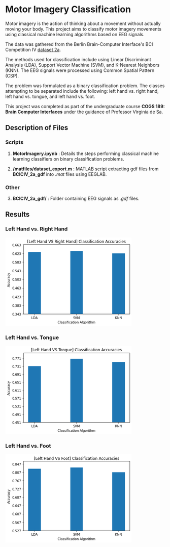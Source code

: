 # Motor Imagery Classification

Motor imagery is the action of thinking about a movement without actually moving your body. This project aims to classify motor imagery movements using classical machine learning algorithms based on EEG signals. 

The data was gathered from the Berlin Brain-Computer Interface's BCI Competition IV [dataset 2a](https://www.bbci.de/competition/iv/#dataset2a). 

The methods used for classification include using Linear Discriminant Analysis (LDA), Support Vector Machine (SVM), and K-Nearest Neighbors (KNN). The EEG signals were processed using Common Spatial Pattern (CSP). 

The problem was formulated as a binary classification problem. The classes attempting to be separated include the following: left hand vs. right hand, left hand vs. tongue, and left hand vs. foot. 

This project was completed as part of the undergraduate course **COGS 189: Brain Computer Interfaces** under the guidance of Professor Virginia de Sa. 

## Description of Files 

### Scripts
1. **MotorImagery.ipynb** : Details the steps performing classical machine learning classifiers on binary classification problems. 

2. **/matfiles/dataset_export.m** : MATLAB script extracting gdf files from **BCICIV_2a_gdf** into *.mat* files using EEGLAB. 

### Other
3. **BCICIV_2a_gdf/** : Folder containing EEG signals as *.gdf* files. 

## Results

### Left Hand vs. Right Hand
![alt text](LHRH.png "LHRH")

### Left Hand vs. Tongue
![alt text](LHTongue.png "LHRH")

### Left Hand vs. Foot
![alt text](LHFoot.png "LHFoot")
